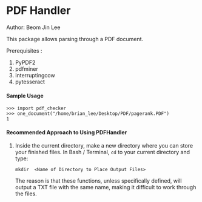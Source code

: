 # PDF Handler

Author: Beom Jin Lee

This package allows parsing through a PDF document.

Prerequisites :
1. PyPDF2
2. pdfminer
3. interruptingcow
4. pytesseract

#### Sample Usage
```
>>> import pdf_checker
>>> one_document("/home/brian_lee/Desktop/PDF/pagerank.PDF")
1
```

#### Recommended Approach to Using PDFHandler
1. Inside the current directory, make a new directory where you can store your finished files. In Bash / Terminal, `cd` to your current directory and type:

    ```mkdir  <Name of Directory to Place Output Files>```

    The reason is that these functions, unless specifically defined, will output a TXT file with the same name, making it difficult to work through the files.
